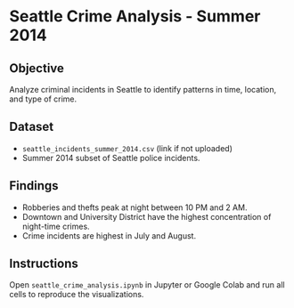 # Seattle Crime Analysis - Summer 2014

## Objective
Analyze criminal incidents in Seattle to identify patterns in time, location, and type of crime.

## Dataset
- `seattle_incidents_summer_2014.csv` (link if not uploaded)
- Summer 2014 subset of Seattle police incidents.

## Findings
- Robberies and thefts peak at night between 10 PM and 2 AM.
- Downtown and University District have the highest concentration of night-time crimes.
- Crime incidents are highest in July and August.

## Instructions
Open `seattle_crime_analysis.ipynb` in Jupyter or Google Colab and run all cells to reproduce the visualizations.
